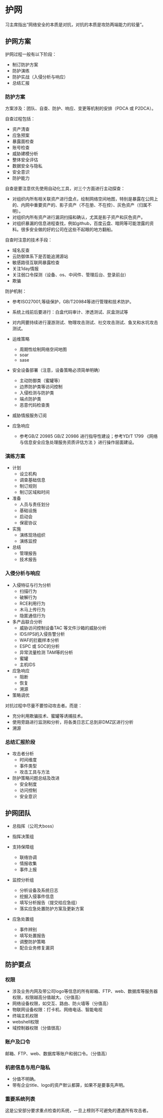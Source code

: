 # 护网

习主席指出“网络安全的本质是对抗，对抗的本质是攻防两端能力的较量”。


## 护网方案

护网过程一般有以下阶段：
- 制订防护方案
- 防护演练
- 防护实战（入侵分析与响应）
- 总结汇报

### 防护方案

方案涉及：团队、自查、防护、响应、变更等机制的安排（PDCA 或 P2DCA）。

自查过程包括：
- 资产清查
- 应急预案
- 暴露面检查
- 账号检查
- 威胁建模分析
- 整体安全评估
- 数据安全与隐私
- 安全意识
- 防护能力

自查是要注意优先使用自动化工具，对三个方面进行主动探查：
- 对组织内所有相关联资产进行盘点，绘制网络空间地图，特别是暴露在公网上的、内网中重要资产的、影子资产（不在册、不在控）、灰色资产（归属不明）。
- 对组织内所有资产进行漏洞扫描和确认，尤其是影子资产和灰色资产。
- 对组织暴漏的信息进程查找，例如github，百度云盘、暗网等可能泄露的资料。很多安全做的好的公司在这些不起眼的地方翻船。

自查时注意的技术手段：
- 域名反查
- 云防御体系下是否能追溯源站
- 敏感路径互联网暴露检查
- 关注1day情报
- 关注弱口令探测（设备、os、中间件、管理后台、登录前台）
- 欺骗

防护机制：
- 参考ISO27001,等级保护，GB/T20984等进行管理和技术防护。
- 系统上线前后要进行：白盒代码审计、渗透测试、灰盒测试等
- 对内网要持续进行漫游测试、物理攻击测试、社交攻击测试、鱼叉和水坑攻击测试。
- 运维策略
  - 周期性绘制网络空间地图
  - soar
  - sase
- 安全设备部署（注意，设备策略必须简单明确）
  - 主动防御类（蜜罐等）
  - 边界防护类等访问控制
  - 入侵检测与防护类
  - 端点防护类
  - 恶意代码检查类

- 威胁情报服务订阅
- 应急响应
  - 参考GB/Z 20985 GB/Z 20986 进行指导性建设；参考YD/T 1799 《网络与信息安全应急处理服务资质评估方法 》进行操作层面建设。 



### 演练方案

- 计划
  - 设立机构
  - 调查基础信息
  - 制订规则
  - 制订区域和时间
- 准备
  - 人员与责任划分
  - 基础设施
  - 启动会
  - 保密协议
- 实施
  - 演练现场组织
  - 演练监控
- 总结
  - 管理报告
  - 技术报告

### 入侵分析与响应

- 入侵特征与行为分析
  - 扫描行为
  - 破解行为
  - RCE利用行为
  - 木马上传行为
  - 隐匿通信行为
- 多产品联合分析
  - 威胁访问控制设备TAC 等文件沙箱的威胁分析
  - IDS/IPS的入侵告警分析
  - WAF的拦截样本分析
  - ESPC 或 SOC的分析
  - 异常流量检测 TAM等的分析
  - 蜜罐
  - 主机IDS
- 应急响应
  - 阻断
  - 恢复
  - 溯源
- 策略调优

对抗过程中尽量不要惊动攻击者。而是：
- 充分利用欺骗技术、蜜罐等诱捕技术。
- 使用旁路进行监测和分析，将各类日志汇总到非DMZ区进行分析
- 溯源

### 总结汇报阶段
- 攻击者分析
  - 时间维度
  - 事件类型
  - 攻击工具与方法
- 防护策略问题总结及改进
  - 安全制度
  - 访问控制
  - 安全意识



## 护网团队

- 总指挥（公司大boss）
- 指挥决策组

- 支持保障组
  - 联络协调
  - 情报收集
  - 事件上报
- 监控分析组
  - 分析设备及系统日志
  - 挖掘入侵事件信息
  - 填写分析报告（提交给应急组）
  - 落实应急处置防护方案及更新方案
- 应急处置组
  - 事件辨别
  - 填写处置报告
  - 调整防护策略
  - 配合业务修复漏洞


## 防护要点

### 权限
- 涉及业务内网及带公司logo等信息的所有邮箱、FTP、web、数据库等服务器权限，权限越高分值越大。（分值高）
- 网络设备权限，如交互、路由、防火墙等（分值高）
- 物联网设备权限：打卡机、网络电话、智能电视
- 终端主机权限
- webshell权限
- 域控制器权限（分值很高）

### 账户及口令
邮箱、FTP、web、数据库等账户和弱口令。（分值高）

### 机密信息与用户隐私
- 分值不明确。
- 带有企业title、logo的资产默认都算，如果不是要事先声明。
### 重要系统列表

这是公安部分要求重点检查的系统，一旦上榜则不可避免的遭遇所有攻击者。